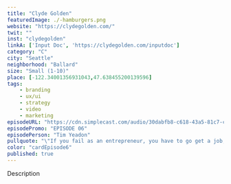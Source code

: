 ```yaml
---
title: "Clyde Golden"
featuredImage: ./-hamburgers.png
website: "https://clydegolden.com/"
twit: ""
inst: "clydegolden"
linkA: ['Input Doc', 'https://clydegolden.com/inputdoc']
category: "C"
city: "Seattle"
neighborhood: "Ballard"
size: "Small (1-10)"
place: [-122.34001356931043,47.638455200139596]
tags:
    - branding
    - ux/ui
    - strategy
    - video
    - marketing
episodeURL: "https://cdn.simplecast.com/audio/30dabfb8-c618-43a5-81c7-c5c83750983a/episodes/7caad909-7961-4562-ba8f-4b7b86e22696/audio/473b8b14-34bb-4f9a-9778-9a67c52c5e04/default_tc.mp3"
episodePromo: "EPISODE 06"
episodePerson: "Tim Yeadon"
pullquote: "\"If you fail as an entrepreneur, you have to go get a job, and it's not that scary because you already don't have a job.\""
color: "cardEpisode6"
published: true
---
```


Description
